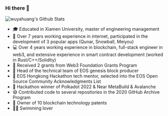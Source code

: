 ### Hi there 👋

![wuyahuang's Github Stats](https://github-readme-stats.vercel.app/api?username=wuyahuang&count_private=true&show_icons=true&theme=gruvbox_light)

* 🎓 Educated in Xiamen University, master of engineering management
* 📱 Over 7 years working experience in internet, participated in the development of 3 popular apps (Qunar, Snowball, Meiyou)
* 💻 Over 4 years working experience in blockchain, full-stack engineer in web3, and extensive experience in smart contract development (worked in Rust/C++/Solidity)
* 🙏 Received 2 grants from Web3 Foundation Grants Program
* 🤝 Head of the technical team of EOS genesis block producer
* 👯 EOS Hongkong Hackathon tech mentor, selected into the EOS Open Source Community Acknowledgments List
* 🌱 Hackathon winner of Polkadot 2022 & Near MetaBuild & Avalanche
* 😅 Contributed code to several repositories in the 2020 GitHub Archive Program
* 🧐 Owner of 10 blockchain technology patents
* 🏊‍♀️ Swimming lover
